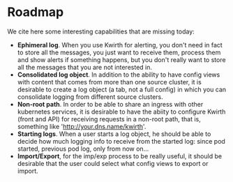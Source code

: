 # Roadmap
We cite here some interesting capabilities that are missing today:

  - **Ephimeral log**. When you use Kwirth for alerting, you don't need in fact to store all the messages, you just want to receive them, process them and show alerts if something happens, but you don't really want to store all the messages that you are not interested in.
  - **Consolidated log object**. In addition to the ability to have config views with content that comes from more than one source cluster, it is desirable to create a log object (a tab, not a full config) in which you can consolidate logging from different source clusters.
  - **Non-root path**. In order to be able to share an ingress with other kubernetes services, it is desirable to have the abiity to configure Kwirth (front and API) for receiving requests in a non-root path, that is, something like 'http://your.dns.name/kwirth'.
  - **Starting logs**. When a user starts a log object, he should be able to decide how much logging info to receive from the started log: since pod started, previous pod log, only from now on...
  - **Import/Export**, for the imp/exp process to be really useful, it should be desirable that the user could select what config views to export or import.
  
